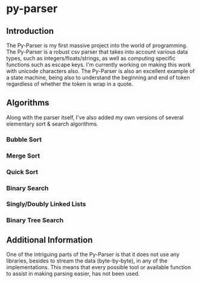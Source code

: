 # py-parser

## Introduction

The Py-Parser is my first massive project into the world of programming. The Py-Parser is a robust csv parser that takes into account various data types, such as integers/floats/strings, as well as computing specific functions such as escape keys. I'm currently working on making this work with unicode characters also. The Py-Parser is also an excellent example of a state machine, being also to understand the beginning and end of token regardless of whether the token is wrap in a quote. 

## Algorithms

Along with the parser itself, I've also added my own versions of several elementary sort & search algorithms.

### Bubble Sort
### Merge Sort
### Quick Sort

### Binary Search
### Singly/Doubly Linked Lists
### Binary Tree Search

## Additional Information

One of the intriguing parts of the Py-Parser is that it does not use any libraries, besides to stream the data (byte-by-byte), in any of the implementations. This means that every possible tool or available function to assist in making parsing easier, has not been used. 
